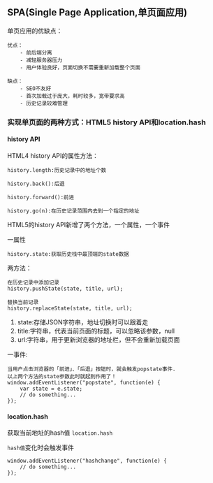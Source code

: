 ## SPA(Single Page Application,单页面应用)

单页应用的优缺点：

	优点：
		- 前后端分离
		- 减轻服务器压力
		- 用户体验良好，页面切换不需要重新加载整个页面

	缺点：
		- SEO不友好
		- 首次加载过于庞大，耗时较多，宽带要求高
		- 历史记录较难管理

### 实现单页面的两种方式：HTML5 history API和location.hash

#### history API

HTML4 history API的属性方法：

	history.length:历史记录中的地址个数

	history.back():后退

	history.forward():前进

	history.go(n):在历史记录范围内去到一个指定的地址

HTML5的history API新增了两个方法，一个属性，一个事件

一属性

	history.state:获取历史栈中最顶端的state数据

两方法：

	在历史记录中添加记录
	history.pushState(state, title, url);

	替换当前记录
	history.replaceState(state, title, url);

	
1. state:存储JSON字符串，地址切换时可以跟着走
2. title:字符串，代表当前页面的标题，可以忽略该参数，null
3. url:字符串，用于更新浏览器的地址栏，但不会重新加载页面

一事件:
	
	当用户点击浏览器的「前进」、「后退」按钮时，就会触发popstate事件.
	以上两个方法的state参数此时就起到作用了！
	window.addEventListener("popstate", function(e) {
	    var state = e.state;
	    // do something...
	});

#### location.hash

获取当前地址的hash值
	```
	location.hash
	```
	
`hash值`变化时会触发事件

	window.addEventListener("hashchange", function(e) {
	    // do something...
	});